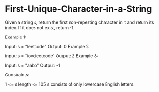 # First-Unique-Character-in-a-String

Given a string s, return the first non-repeating character in it and return its index. If it does not exist, return -1.

 

Example 1:

Input: s = "leetcode"
Output: 0
Example 2:

Input: s = "loveleetcode"
Output: 2
Example 3:

Input: s = "aabb"
Output: -1
 

Constraints:

1 <= s.length <= 105
s consists of only lowercase English letters.
